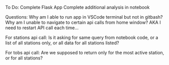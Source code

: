 To Do:
Complete Flask App
Complete additional analysis in notebook

Questions:
Why am I able to run app in VSCode terminal but not in gitbash?
Why am I unable to navigate to certain api calls from home window? AKA I need to restart API call each time...

For stations api call: Is it asking for same query from notebook code, or a list of all stations only, or all data for all stations listed?

For tobs api call: Are we supposed to return only for the most active station, or for all stations?